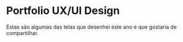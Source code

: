 # Portfolio UX/UI Design

Estas são algumas das telas que desenhei este ano e que gostaria de compartilhar.
